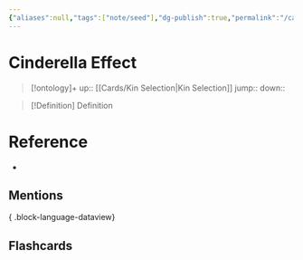 ```yaml
---
{"aliases":null,"tags":["note/seed"],"dg-publish":true,"permalink":"/cards/cinderella-effect/","dgPassFrontmatter":true}
---
```


# Cinderella Effect

> [!ontology]+
> up:: [[Cards/Kin Selection\|Kin Selection]]
> jump:: 
> down:: 

> [!Definition] Definition
> 

# Reference
- 

## Mentions

{ .block-language-dataview}

## Flashcards
